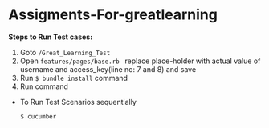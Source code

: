 # Assigments-For-greatlearning

**Steps to Run Test cases:**
  1. Goto ```/Great_Learning_Test```
  2. Open ```features/pages/base.rb ``` replace place-holder with actual value of username and access_key(line no: 7 and 8) and save
  2. Run ```$ bundle install``` command
  3. Run command
   * To Run Test Scenarios sequentially
   
     ```$ cucumber```    
